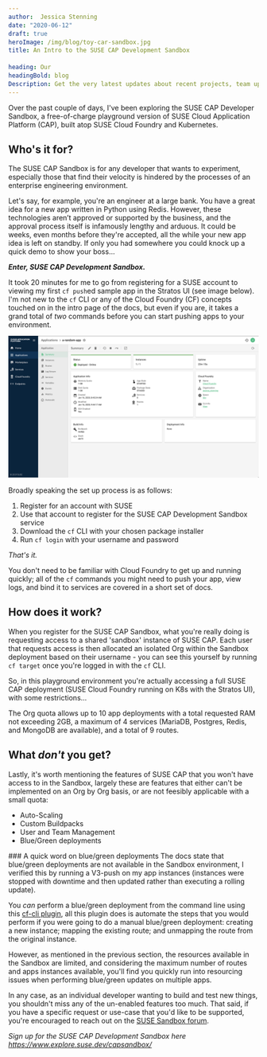 ```yaml
---
author:  Jessica Stenning
date: "2020-06-12"
draft: true
heroImage: /img/blog/toy-car-sandbox.jpg
title: An Intro to the SUSE CAP Development Sandbox

heading: Our
headingBold: blog
Description: Get the very latest updates about recent projects, team updates, thoughts and industry news from our team of EngineerBetter experts.
---
```


Over the past couple of days, I've been exploring the SUSE CAP Developer Sandbox, a free-of-charge playground version of SUSE Cloud Application Platform (CAP), built atop SUSE Cloud Foundry and Kubernetes.

## Who's it for?

The SUSE CAP Sandbox is for any developer that wants to experiment, especially those that find their velocity is hindered by the processes of an enterprise engineering environment.

<!-- You want to make some changes to your app, but you don't want to commit them to git just yet, you want to test in an environment without the 'it works on my machine' caveat, and you _really_ don't want to start building a k8s cluster to do all of that yourself. -->

Let's say, for example, you're an engineer at a large bank. You have a great idea for a new app written in Python using Redis. However, these technologies aren’t approved or supported by the business, and the approval process itself is infamously lengthy and arduous. It could be weeks, even months before they're accepted, all the while your new app idea is left on standby. If only you had somewhere you could knock up a quick demo to show your boss...

**_Enter, SUSE CAP Development Sandbox._**

It took 20 minutes for me to go from registering for a SUSE account to viewing my first `cf push`ed sample app in the Stratos UI (see image below). I'm not new to the `cf` CLI or any of the Cloud Foundry (CF) concepts touched on in the intro page of the docs, but even if you are, it takes a grand total of _two_ commands before you can start pushing apps to your environment.

![stratos-ui](/static/img/blog/stratos-ui.png)

Broadly speaking the set up process is as follows:
1. Register for an account with SUSE
2. Use that account to register for the SUSE CAP Development Sandbox service
3. Download the `cf` CLI with your chosen package installer
4. Run `cf login` with your username and password

_That's it._

You don't need to be familiar with Cloud Foundry to get up and running quickly; all of the `cf`
commands you might need to push your app, view logs, and bind it to services are covered in a short set of docs.

## How does it work?

When you register for the SUSE CAP Sandbox, what you're really doing is requesting access to a shared 'sandbox' instance of SUSE CAP. Each user that requests access is then allocated an isolated Org within the Sandbox deployment based on their username - you can see this yourself by running `cf target` once you're logged in with the `cf` CLI.

So, in this playground environment you're actually accessing a full SUSE CAP deployment (SUSE Cloud Foundry running on K8s with the Stratos UI), with some restrictions...

The Org quota allows up to 10 app deployments with a total requested RAM not exceeding 2GB, a maximum of 4 services (MariaDB, Postgres, Redis, and MongoDB are available), and a total of 9 routes.

## What _don't_ you get?

Lastly, it's worth mentioning the features of SUSE CAP that you won't have access to in the Sandbox, largely these are features that either can't be implemented on an Org by Org basis, or are not feesibly applicable with a small quota:

* Auto-Scaling
* Custom Buildpacks
* User and Team Management
* Blue/Green deployments

### A quick word on blue/green deployments
The docs state that blue/green deployments are not available in the Sandbox environment, I verified this by running a V3-push on my app instances (instances were stopped with downtime and then updated rather than executing a rolling update).

You _can_ perform a blue/green deployment from the command line using this [cf-cli plugin](https://github.com/bluemixgaragelondon/cf-blue-green-deploy#bluegreen-deployer-plugin-for-cf), all this plugin does is automate the steps that you would perform if you were going to do a manual blue/green deployment: creating a new instance; mapping the existing route; and unmapping the route from the original instance.

However, as mentioned in the previous section, the resources available in the Sandbox are limited, and considering the maximum number of routes and apps instances available, you'll find you quickly run into resourcing issues when performing blue/green updates on multiple apps.

In any case, as an individual developer wanting to build and test new things, you shouldn't miss any of the un-enabled features too much. That said, if you have a specific request or use-case that you'd like to be supported, you're encouraged to reach out on the [SUSE Sandbox forum](https://forums.suse.com/categories/sandbox-help-feedback).

_Sign up for the SUSE CAP Development Sandbox here https://www.explore.suse.dev/capsandbox/_
